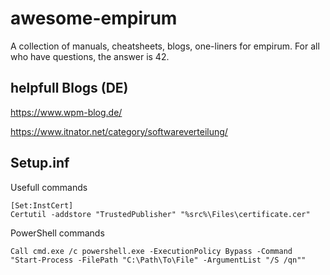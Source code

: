 # awesome-empirum
A collection of manuals, cheatsheets, blogs, one-liners for empirum. For all who have questions, the answer is 42.


## helpfull Blogs (DE)
https://www.wpm-blog.de/

https://www.itnator.net/category/softwareverteilung/

## Setup.inf
Usefull commands
```
[Set:InstCert]
Certutil -addstore "TrustedPublisher" "%src%\Files\certificate.cer"
```
PowerShell commands
```
Call cmd.exe /c powershell.exe -ExecutionPolicy Bypass -Command "Start-Process -FilePath "C:\Path\To\File" -ArgumentList "/S /qn"" 
```



